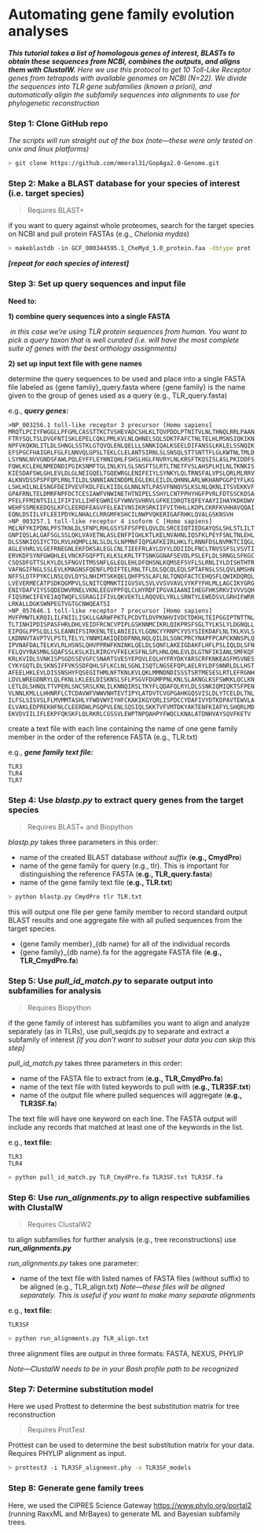 # Automating gene family evolution analyses

**_This tutorial takes a list of homologous genes of interest, BLASTs to obtain these sequences from NCBI, combines the outputs, and aligns them with ClustalW._** _Here we use this protocol to get 10 Toll-Like Receptor genes from tetrapods with available genomes on NCBI (N=22). We divide the sequences into TLR gene subfamilies (known a priori), and automatically aligin the subfamily sequences into alignments  to use for phylogenetic reconstruction_



### Step 1: Clone GitHub repo

_The scripts will run straight out of the box (note—these were only tested on unix and linux platforms)_

```bash
> git clone https://github.com/mmoral31/GopAga2.0-Genome.git
```



### Step 2: Make a BLAST database for your species of interest (i.e. target species)

> Requires BLAST+

if you want to query against whole proteomes, search for the target species on NCBI and pull protein FASTAs (e.g., *Chelonia mydas*)

```bash
> makeblastdb -in GCF_000344595.1_CheMyd_1.0_protein.faa -dbtype prot -parse_seqids -out CmydPro
```

**_[repeat for each species of interest]_**



### Step 3: Set up query sequences and input file

**Need to:** 

**1) combine query sequences into a single FASTA**

​	_in this case we’re using TLR protein sequences from human. You want to pick a query taxon that is well curated (i.e. will have the most complete suite of genes with the best orthology assignments)_

**2) set up input text file with gene names**

determine the query sequences to be used and place into a single FASTA file labeled as {gene family}_query.fasta where {gene family} is the name given to the group of genes used as a query (e.g., TLR_query.fasta)

e.g., **_query genes:_**

```
>NP_003256.1 toll-like receptor 3 precursor [Homo sapiens]
MRQTLPCIYFWGGLLPFGMLCASSTTKCTVSHEVADCSHLKLTQVPDDLPTNITVLNLTHNQLRRLPAAN
FTRYSQLTSLDVGFNTISKLEPELCQKLPMLKVLNLQHNELSQLSDKTFAFCTNLTELHLMSNSIQKIKN
NPFVKQKNLITLDLSHNGLSSTKLGTQVQLENLQELLLSNNKIQALKSEELDIFANSSLKKLELSSNQIK
EFSPGCFHAIGRLFGLFLNNVQLGPSLTEKLCLELANTSIRNLSLSNSQLSTTSNTTFLGLKWTNLTMLD
LSYNNLNVVGNDSFAWLPQLEYFFLEYNNIQHLFSHSLHGLFNVRYLNLKRSFTKQSISLASLPKIDDFS
FQWLKCLEHLNMEDNDIPGIKSNMFTGLINLKYLSLSNSFTSLRTLTNETFVSLAHSPLHILNLTKNKIS
KIESDAFSWLGHLEVLDLGLNEIGQELTGQEWRGLENIFEIYLSYNKYLQLTRNSFALVPSLQRLMLRRV
ALKNVDSSPSPFQPLRNLTILDLSNNNIANINDDMLEGLEKLEILDLQHNNLARLWKHANPGGPIYFLKG
LSHLHILNLESNGFDEIPVEVFKDLFELKIIDLGLNNLNTLPASVFNNQVSLKSLNLQKNLITSVEKKVF
GPAFRNLTELDMRFNPFDCTCESIAWFVNWINETHTNIPELSSHYLCNTPPHYHGFPVRLFDTSSCKDSA
PFELFFMINTSILLIFIFIVLLIHFEGWRISFYWNVSVHRVLGFKEIDRQTEQFEYAAYIIHAYKDKDWV
WEHFSSMEKEDQSLKFCLEERDFEAGVFELEAIVNSIKRSRKIIFVITHHLLKDPLCKRFKVHHAVQQAI
EQNLDSIILVFLEEIPDYKLNHALCLRRGMFKSHCILNWPVQKERIGAFRHKLQVALGSKNSVH
>NP_003257.1 toll-like receptor 4 isoform C [Homo sapiens]
MELNFYKIPDNLPFSTKNLDLSFNPLRHLGSYSFFSFPELQVLDLSRCEIQTIEDGAYQSLSHLSTLILT
GNPIQSLALGAFSGLSSLQKLVAVETNLASLENFPIGHLKTLKELNVAHNLIQSFKLPEYFSNLTNLEHL
DLSSNKIQSIYCTDLRVLHQMPLLNLSLDLSLNPMNFIQPGAFKEIRLHKLTLRNNFDSLNVMKTCIQGL
AGLEVHRLVLGEFRNEGNLEKFDKSALEGLCNLTIEEFRLAYLDYYLDDIIDLFNCLTNVSSFSLVSVTI
ERVKDFSYNFGWQHLELVNCKFGQFPTLKLKSLKRLTFTSNKGGNAFSEVDLPSLEFLDLSRNGLSFKGC
CSQSDFGTTSLKYLDLSFNGVITMSSNFLGLEQLEHLDFQHSNLKQMSEFSVFLSLRNLIYLDISHTHTR
VAFNGIFNGLSSLEVLKMAGNSFQENFLPDIFTELRNLTFLDLSQCQLEQLSPTAFNSLSSLQVLNMSHN
NFFSLDTFPYKCLNSLQVLDYSLNHIMTSKKQELQHFPSSLAFLNLTQNDFACTCEHQSFLQWIKDQRQL
LVEVERMECATPSDKQGMPVLSLNITCQMNKTIIGVSVLSVLVVSVVAVLVYKFYFHLMLLAGCIKYGRG
ENIYDAFVIYSSQDEDWVRNELVKNLEEGVPPFQLCLHYRDFIPGVAIAANIIHEGFHKSRKVIVVVSQH
FIQSRWCIFEYEIAQTWQFLSSRAGIIFIVLQKVEKTLLRQQVELYRLLSRNTYLEWEDSVLGRHIFWRR
LRKALLDGKSWNPEGTVGTGCNWQEATSI
>NP_057646.1 toll-like receptor 7 precursor [Homo sapiens]
MVFPMWTLKRQILILFNIILISKLLGARWFPKTLPCDVTLDVPKNHVIVDCTDKHLTEIPGGIPTNTTNL
TLTINHIPDISPASFHRLDHLVEIDFRCNCVPIPLGSKNNMCIKRLQIKPRSFSGLTYLKSLYLDGNQLL
EIPQGLPPSLQLLSLEANNIFSIRKENLTELANIEILYLGQNCYYRNPCYVSYSIEKDAFLNLTKLKVLS
LKDNNVTAVPTVLPSTLTELYLYNNMIAKIQEDDFNNLNQLQILDLSGNCPRCYNAPFPCAPCKNNSPLQ
IPVNAFDALTELKVLRLHSNSLQHVPPRWFKNINKLQELDLSQNFLAKEIGDAKFLHFLPSLIQLDLSFN
FELQVYRASMNLSQAFSSLKSLKILRIRGYVFKELKSFNLSPLHNLQNLEVLDLGTNFIKIANLSMFKQF
KRLKVIDLSVNKISPSGDSSEVGFCSNARTSVESYEPQVLEQLHYFRYDKYARSCRFKNKEASFMSVNES
CYKYGQTLDLSKNSIFFVKSSDFQHLSFLKCLNLSGNLISQTLNGSEFQPLAELRYLDFSNNRLDLLHST
AFEELHKLEVLDISSNSHYFQSEGITHMLNFTKNLKVLQKLMMNDNDISSSTSRTMESESLRTLEFRGNH
LDVLWREGDNRYLQLFKNLLKLEELDISKNSLSFLPSGVFDGMPPNLKNLSLAKNGLKSFSWKKLQCLKN
LETLDLSHNQLTTVPERLSNCSRSLKNLILKNNQIRSLTKYFLQDAFQLRYLDLSSNKIQMIQKTSFPEN
VLNNLKMLLLHHNRFLCTCDAVWFVWWVNHTEVTIPYLATDVTCVGPGAHKGQSVISLDLYTCELDLTNL
ILFSLSISVSLFLMVMMTASHLYFWDVWYIYHFCKAKIKGYQRLISPDCCYDAFIVYDTKDPAVTEWVLA
ELVAKLEDPREKHFNLCLEERDWLPGQPVLENLSQSIQLSKKTVFVMTDKYAKTENFKIAFYLSHQRLMD
EKVDVIILIFLEKPFQKSKFLQLRKRLCGSSVLEWPTNPQAHPYFWQCLKNALATDNHVAYSQVFKETV
```

create a text file with each line containing the name of one gene family member in the order of the reference FASTA (e.g., TLR.txt)

e.g., **_gene family text file:_**

```
TLR3
TLR4
TLR7
```



### Step 4: Use _blastp.py_ to extract query genes from the target species

> Requires BLAST+ and Biopython

_blastp.py_ takes three parameters in this order:

- name of the created BLAST database _without suffix_ (**e.g., CmydPro**)
- name of the gene family for query (e.g., tlr). This is important for distinguishing the reference FASTA (**e.g., TLR_query.fasta**)
- name of the gene family text file (**e.g., TLR.txt**)

```bash
> python blastp.py CmydPro tlr TLR.txt
```

this will output one file per gene family member to record standard output BLAST results and one aggregate file with all pulled sequences from the target species.

- {gene family member}_{db name} for all of the individual records
- {gene family}_{db name}.fa for the aggregate FASTA file (**e.g., TLR_CmydPro.fa**)



### Step 5: Use _pull_id_match.py_ to separate output into subfamilies for analysis

> Requires Biopython

if the gene family of interest has subfamilies you want to align and analyze separately (as in TLRs), use pull_seqids.py to separate and extract a subfamily of interest _[if you don’t want to subset your data you can skip this step]_

_pull_id_match.py_ takes three parameters in this order:

- name of the FASTA file to extract from (**e.g., TLR_CmydPro.fa**)
- name of the text file with listed keywords to pull with (**e.g., TLR3SF.txt**)
- name of the output file where pulled sequences will aggregate (**e.g., TLR3SF.fa**)

The text file will have one keyword on each line. The FASTA output will include any records that matched at least one of the keywords in the list.

e.g., **text file:**

```
TLR3
TLR4
```

```bash
> python pull_id_match.py TLR_CmydPro.fa TLR3SF.txt TLR3SF.fa
```



### Step 6: Use _run_alignments.py_ to align respective subfamilies with ClustalW

> Requires ClustalW2

to align subfamilies for further analysis (e.g., tree reconstructions) use **_run_alignments.py_** 

_run_alignments.py_ takes one parameter:

- name of the text file with listed names of FASTA files (without suffix) to be aligned (e.g., TLR_align.txt) _Note—these files will be aligned separately. This is useful if you want to make many separate alignments_

e.g., **text file:**

```
TLR3SF
```

```bash
> python run_alignments.py TLR_align.txt
```

three alignment files are output in three formats: FASTA, NEXUS, PHYLIP

_Note—ClustalW needs to be in your Bash profile path to be recognized_



### Step 7: Determine substitution model

Here we used Prottest to determine the best substitution matrix for tree reconstruction

> Requires ProtTest

Prottest can be used to determine the best substitution matrix for your data. Requires PHYLIP alignment as input.

```bash
> prottest3 -i TLR3SF_alignment.phy -o TLR3SF_models
```



### Step 8: Generate gene family trees 

Here, we used the CIPRES Science Gateway https://www.phylo.org/portal2 (running RaxxML and MrBayes) to generate ML and Bayesian subfamily trees.

